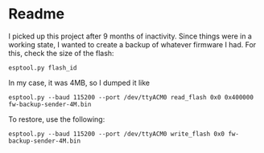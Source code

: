 # Readme
I picked up this project after 9 months of inactivity. Since things were in a working state, I wanted to create a backup of whatever firmware I had. For this, check the size of the flash:

```
esptool.py flash_id
```

In my case, it was 4MB, so I dumped it like

```
esptool.py --baud 115200 --port /dev/ttyACM0 read_flash 0x0 0x400000 fw-backup-sender-4M.bin
```

To restore, use the following:

```
esptool.py --baud 115200 --port /dev/ttyACM0 write_flash 0x0 fw-backup-sender-4M.bin
```
